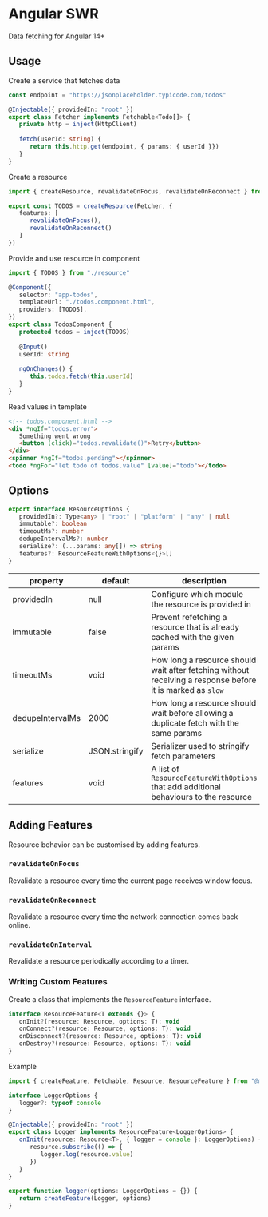 # Angular SWR

Data fetching for Angular 14+

## Usage

Create a service that fetches data

```ts
const endpoint = "https://jsonplaceholder.typicode.com/todos"

@Injectable({ providedIn: "root" })
export class Fetcher implements Fetchable<Todo[]> {
   private http = inject(HttpClient)
   
   fetch(userId: string) {
      return this.http.get(endpoint, { params: { userId }})
   }
}
```

Create a resource

```ts
import { createResource, revalidateOnFocus, revalidateOnReconnect } from "@mmuscat/angular-swr"

export const TODOS = createResource(Fetcher, {
   features: [
      revalidateOnFocus(), 
      revalidateOnReconnect()
   ]
})
```

Provide and use resource in component

```ts
import { TODOS } from "./resource"

@Component({
   selector: "app-todos",
   templateUrl: "./todos.component.html",
   providers: [TODOS],
})
export class TodosComponent {
   protected todos = inject(TODOS)
   
   @Input()
   userId: string
   
   ngOnChanges() {
      this.todos.fetch(this.userId)
   }
}
```

Read values in template

```html
<!-- todos.component.html -->
<div *ngIf="todos.error">
   Something went wrong
   <button (click)="todos.revalidate()">Retry</button>
</div>
<spinner *ngIf="todos.pending"></spinner>
<todo *ngFor="let todo of todos.value" [value]="todo"></todo>
```

## Options

```ts
export interface ResourceOptions {
   providedIn?: Type<any> | "root" | "platform" | "any" | null
   immutable?: boolean
   timeoutMs?: number
   dedupeIntervalMs?: number
   serialize?: (...params: any[]) => string
   features?: ResourceFeatureWithOptions<{}>[]
}
```

| property         | default        | description                                                                                               |
|------------------|----------------|-----------------------------------------------------------------------------------------------------------|
| providedIn       | null           | Configure which module the resource is provided in                                                        |
| immutable        | false          | Prevent refetching a resource that is already cached with the given params                                |
| timeoutMs        | void           | How long a resource should wait after fetching without receiving a response before it is marked as `slow` |
| dedupeIntervalMs | 2000           | How long a resource should wait before allowing a duplicate fetch with the same params                    |
| serialize        | JSON.stringify | Serializer used to stringify fetch parameters                                                             |
| features         | void           | A list of `ResourceFeatureWithOptions` that add additional behaviours to the resource                     |

## Adding Features

Resource behavior can be customised by adding features.

### `revalidateOnFocus`

Revalidate a resource every time the current page receives window focus.

### `revalidateOnReconnect`

Revalidate a resource every time the network connection comes back online.

### `revalidateOnInterval`

Revalidate a resource periodically according to a timer.

### Writing Custom Features

Create a class that implements the `ResourceFeature` interface.

```ts
interface ResourceFeature<T extends {}> {
   onInit?(resource: Resource, options: T): void
   onConnect?(resource: Resource, options: T): void
   onDisconnect?(resource: Resource, options: T): void
   onDestroy?(resource: Resource, options: T): void
}
```

Example

```ts
import { createFeature, Fetchable, Resource, ResourceFeature } from "@mmuscat/angular-swr"

interface LoggerOptions {
   logger?: typeof console
}

@Injectable({ providedIn: "root" })
export class Logger implements ResourceFeature<LoggerOptions> {
   onInit(resource: Resource<T>, { logger = console }: LoggerOptions) {
      resource.subscribe(() => {
         logger.log(resource.value)
      })
   }
}

export function logger(options: LoggerOptions = {}) {
   return createFeature(Logger, options)
}
```
